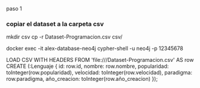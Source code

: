 paso 1

### copiar el dataset a la carpeta csv
mkdir csv
cp -r Dataset-Programacion.csv csv/

docker exec -it alex-database-neo4j cypher-shell -u neo4j -p 12345678

LOAD CSV WITH HEADERS FROM 'file:///Dataset-Programacion.csv'
             AS row
             CREATE (:Lenguaje {
                 id: row.id,
                 nombre: row.nombre,
                 popularidad: toInteger(row.popularidad),
                 velocidad: toInteger(row.velocidad),
                 paradigma: row.paradigma,
                 año_creacion: toInteger(row.año_creacion)
             });


